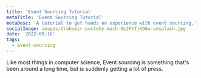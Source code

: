 ```yaml
---
title: 'Event Sourcing Tutorial'
metaTitle: 'Event Sourcing Tutorial'
metaDesc: 'A tutorial to get hands on experience with event sourcing.'
socialImage: images/drahomir-posteby-mach-OL2FkTjKD6w-unsplash.jpg
date: '2022-09-16'
tags:
  - event-sourcing
---
```


Like most things in computer science, Event sourcing is something that's been around a long time, but is suddenly getting a lot of press.
